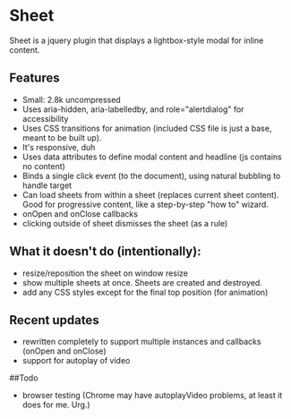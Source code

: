 # Sheet

Sheet is a jquery plugin that displays a lightbox-style modal for inline content.

## Features

* Small: 2.8k uncompressed
* Uses aria-hidden, aria-labelledby, and role="alertdialog" for accessibility
* Uses CSS transitions for animation (included CSS file is just a base, meant to be built up).
* It's responsive, duh
* Uses data attributes to define modal content and headline (js contains no content)
* Binds a single click event (to the document), using natural bubbling to handle target
* Can load sheets from within a sheet (replaces current sheet content). Good for progressive content, like a step-by-step "how to" wizard.
* onOpen and onClose callbacks
* clicking outside of sheet dismisses the sheet (as a rule)

## What it doesn't do (intentionally):
* resize/reposition the sheet on window resize
* show multiple sheets at once. Sheets are created and destroyed.
* add any CSS styles except for the final top position (for animation)


## Recent updates

* rewritten completely to support multiple instances and callbacks (onOpen and onClose)
* support for autoplay of video
 
##Todo

* browser testing (Chrome may have autoplayVideo problems, at least it does for me. Urg.)
